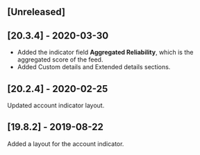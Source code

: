 ## [Unreleased]


## [20.3.4] - 2020-03-30
- Added the indicator field **Aggregated Reliability**, which is the aggregated score of the feed.
- Added Custom details and Extended details sections.

## [20.2.4] - 2020-02-25
Updated account indicator layout.

## [19.8.2] - 2019-08-22
Added a layout for the account indicator.
